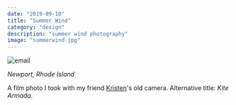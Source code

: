 ```yaml
---
date: "2019-09-10"
title: "Summer Wind"
category: "design"
description: "summer wind photography"
image: "summerwind.jpg"
---
```


![email](summerwind.jpg)

*Newport, Rhode Island*

A film photo I took with my friend [Kristen](http://www.kristineugenio.com/)'s old camera. Alternative title: *Kite Armada.*
